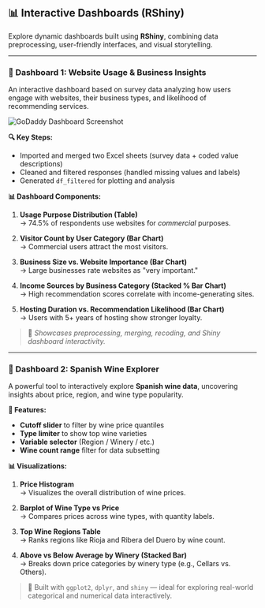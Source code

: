 ## 📊 Interactive Dashboards (RShiny)

Explore dynamic dashboards built using **RShiny**, combining data preprocessing, user-friendly interfaces, and visual storytelling.

---

### 🧼 Dashboard 1: Website Usage & Business Insights

An interactive dashboard based on survey data analyzing how users engage with websites, their business types, and likelihood of recommending services.

![GoDaddy Dashboard Screenshot](https://github.com/choulythy/Dashboard-Rshiny-/blob/main/Screenshot%202025-04-07%20at%204.01.45%20in%20the%20afternoon.png)

**🔍 Key Steps:**
- Imported and merged two Excel sheets (survey data + coded value descriptions)
- Cleaned and filtered responses (handled missing values and labels)
- Generated `df_filtered` for plotting and analysis

**📊 Dashboard Components:**
1. **Usage Purpose Distribution (Table)**  
   → 74.5% of respondents use websites for *commercial* purposes.

2. **Visitor Count by User Category (Bar Chart)**  
   → Commercial users attract the most visitors.

3. **Business Size vs. Website Importance (Bar Chart)**  
   → Large businesses rate websites as "very important."

4. **Income Sources by Business Category (Stacked % Bar Chart)**  
   → High recommendation scores correlate with income-generating sites.

5. **Hosting Duration vs. Recommendation Likelihood (Bar Chart)**  
   → Users with 5+ years of hosting show stronger loyalty.

> 📌 *Showcases preprocessing, merging, recoding, and Shiny dashboard interactivity.*

---

### 🍷 Dashboard 2: Spanish Wine Explorer

A powerful tool to interactively explore **Spanish wine data**, uncovering insights about price, region, and wine type popularity.

**🔧 Features:**
- **Cutoff slider** to filter by wine price quantiles  
- **Type limiter** to show top wine varieties  
- **Variable selector** (Region / Winery / etc.)  
- **Wine count range** filter for data subsetting

**📊 Visualizations:**
1. **Price Histogram**  
   → Visualizes the overall distribution of wine prices.

2. **Barplot of Wine Type vs Price**  
   → Compares prices across wine types, with quantity labels.

3. **Top Wine Regions Table**  
   → Ranks regions like Rioja and Ribera del Duero by wine count.

4. **Above vs Below Average by Winery (Stacked Bar)**  
   → Breaks down price categories by winery type (e.g., Cellars vs. Others).

> 🧠 Built with `ggplot2`, `dplyr`, and `shiny` — ideal for exploring real-world categorical and numerical data interactively.
